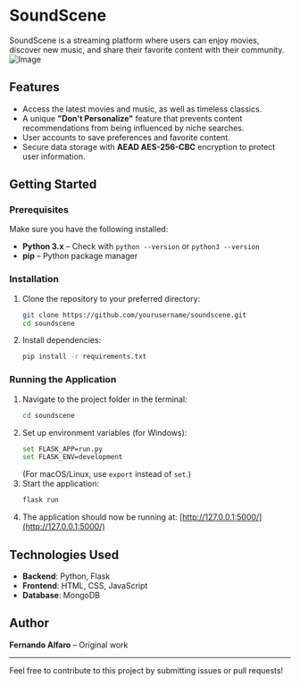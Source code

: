 # SoundScene

SoundScene is a streaming platform where users can enjoy movies, discover new music, and share their favorite content with their community.
![Image](https://github.com/user-attachments/assets/f4bed8a2-f532-4770-8202-3a246b0734bf)
## Features
- Access the latest movies and music, as well as timeless classics.
- A unique **"Don't Personalize"** feature that prevents content recommendations from being influenced by niche searches.
- User accounts to save preferences and favorite content.
- Secure data storage with **AEAD AES-256-CBC** encryption to protect user information.

## Getting Started

### Prerequisites
Make sure you have the following installed:
- **Python 3.x** – Check with `python --version` or `python3 --version`
- **pip** – Python package manager

### Installation
1. Clone the repository to your preferred directory:
   ```sh
   git clone https://github.com/yourusername/soundscene.git
   cd soundscene
   ```
2. Install dependencies:
   ```sh
   pip install -r requirements.txt
   ```

### Running the Application
1. Navigate to the project folder in the terminal:
   ```sh
   cd soundscene
   ```
2. Set up environment variables (for Windows):
   ```sh
   set FLASK_APP=run.py
   set FLASK_ENV=development
   ```
   (For macOS/Linux, use `export` instead of `set`.)
3. Start the application:
   ```sh
   flask run
   ```
4. The application should now be running at: [http://127.0.0.1:5000/](http://127.0.0.1:5000/)

## Technologies Used
- **Backend**: Python, Flask
- **Frontend**: HTML, CSS, JavaScript
- **Database**: MongoDB

## Author
**Fernando Alfaro** – Original work

---
Feel free to contribute to this project by submitting issues or pull requests!

